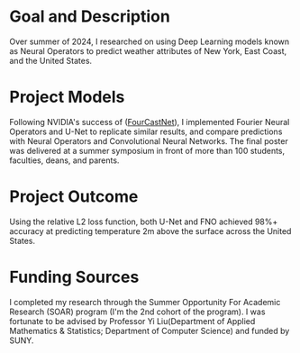# Goal and Description 
Over summer of 2024, I researched on using Deep Learning models known as Neural Operators to predict weather attributes of New York, East Coast, and the United States. 

# Project Models 
Following NVIDIA's success of ([FourCastNet](https://docs.nvidia.com/deeplearning/modulus/modulus-sym/user_guide/neural_operators/fourcastnet.html)), I implemented Fourier Neural Operators and U-Net to replicate similar results, and compare predictions with Neural Operators and Convolutional Neural Networks. The final poster was delivered at a summer symposium in front of more than 100 students, faculties, deans, and parents. 

# Project Outcome
Using the relative L2 loss function, both U-Net and FNO achieved 98%+ accuracy at predicting temperature 2m above the surface across the United States. 


# Funding Sources 
I completed my research through the Summer Opportunity For Academic Research (SOAR) program (I'm the 2nd cohort of the program). I was fortunate to be advised by Professor Yi Liu(Department of Applied Mathematics & Statistics; Department of Computer Science) and funded by SUNY. 